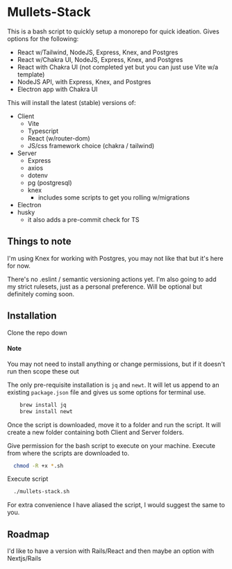 
# Mullets-Stack

This is a bash script to quickly setup a monorepo for quick ideation. Gives options for the following:

- React w/Tailwind, NodeJS, Express, Knex, and Postgres
- React w/Chakra UI, NodeJS, Express, Knex, and Postgres
- React with Chakra UI (not completed yet but you can just use Vite w/a template)
- NodeJS API, with Express, Knex, and Postgres
- Electron app with Chakra UI

This will install the latest (stable) versions of:

- Client
    - Vite
    - Typescript
    - React (w/router-dom)
    - JS/css framework choice (chakra / tailwind)
- Server
    - Express
    - axios
    - dotenv
    - pg (postgresql)
    - knex
        - includes some scripts to get you rolling w/migrations
- Electron
- husky
  - it also adds a pre-commit check for TS

## Things to note

I'm using Knex for working with Postgres, you may not like that but it's here for now.

There's no .eslint / semantic versioning actions yet. I'm also going to add my strict rulesets, just as a personal preference. Will be optional but definitely coming soon.


## Installation

Clone the repo down

#### Note
You may not need to install anything or change permissions, but if it doesn't run then scope these out

The only pre-requisite installation is `jq` and `newt`. It will let us append to an existing `package.json` file and gives us some options for terminal use.

```bash
    brew install jq
    brew install newt
```

Once the script is downloaded, move it to a folder and run the script. It will create a new folder containing both Client and Server folders.

Give permission for the bash script to execute on your machine. Execute from where the scripts are downloaded to.
```bash
  chmod -R +x *.sh
```

Execute script
```bash
  ./mullets-stack.sh
```
For extra convenience I have aliased the script, I would suggest the same to you.

## Roadmap

I'd like to have a version with Rails/React and then maybe an option with Nextjs/Rails

